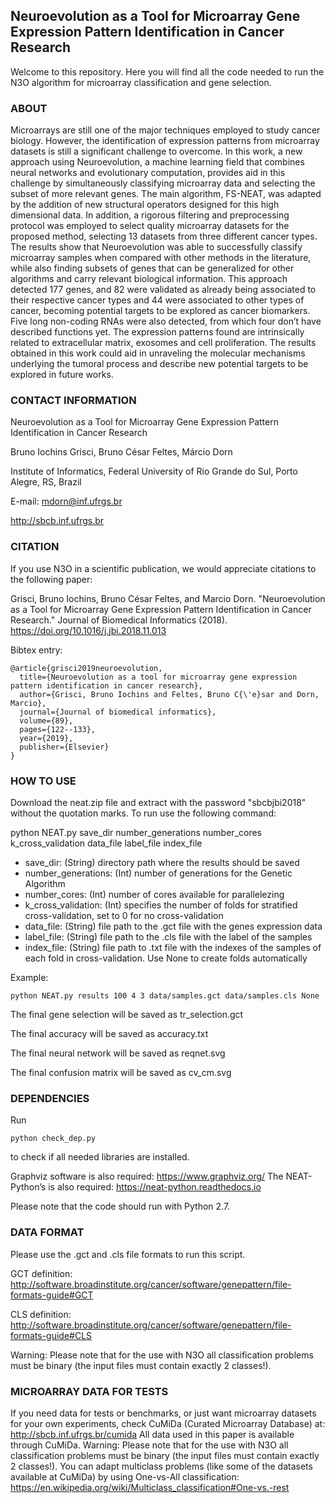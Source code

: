 ## Neuroevolution as a Tool for Microarray Gene Expression Pattern Identification in Cancer Research

Welcome to this repository. Here you will find all the code needed to run the N3O algorithm for microarray classification and gene selection.

### ABOUT

Microarrays are still one of the major techniques employed to study cancer biology. However, the identification of expression patterns from microarray datasets is still a significant challenge to overcome. In this work, a new approach using Neuroevolution, a machine learning field that combines neural networks and evolutionary computation, provides aid in this challenge by simultaneously classifying microarray data and selecting the subset of more relevant genes. The main algorithm, FS-NEAT, was adapted by the addition of new structural operators designed for this high dimensional data. In addition, a rigorous filtering and preprocessing protocol was employed to select quality microarray datasets for the proposed method, selecting 13 datasets from three different cancer types. The results show that Neuroevolution was able to successfully classify microarray samples when compared with other methods in the literature, while also finding subsets of genes that can be generalized for other algorithms and carry relevant biological information. This approach detected 177 genes, and 82 were validated as already being associated to their respective cancer types and 44 were associated to other types of cancer, becoming potential targets to be explored as cancer biomarkers. Five long non-coding RNAs were also detected, from which four don’t have described functions yet. The expression patterns found are intrinsically related to extracellular matrix, exosomes and cell proliferation. The results obtained in this work could aid in unraveling the molecular mechanisms underlying the tumoral process and describe new potential targets to be explored in future works.

### CONTACT INFORMATION

Neuroevolution as a Tool for Microarray Gene Expression Pattern Identification in Cancer Research

Bruno Iochins Grisci, Bruno César Feltes, Márcio Dorn

Institute of Informatics, Federal University of Rio Grande do Sul, Porto Alegre, RS, Brazil

E-mail: mdorn@inf.ufrgs.br

http://sbcb.inf.ufrgs.br

### CITATION

If you use N3O in a scientific publication, we would appreciate citations to the following paper:

Grisci, Bruno Iochins, Bruno César Feltes, and Marcio Dorn. "Neuroevolution as a Tool for Microarray Gene Expression Pattern Identification in Cancer Research." Journal of Biomedical Informatics (2018).
https://doi.org/10.1016/j.jbi.2018.11.013

Bibtex entry:

```
@article{grisci2019neuroevolution,
  title={Neuroevolution as a tool for microarray gene expression pattern identification in cancer research},
  author={Grisci, Bruno Iochins and Feltes, Bruno C{\'e}sar and Dorn, Marcio},
  journal={Journal of biomedical informatics},
  volume={89},
  pages={122--133},
  year={2019},
  publisher={Elsevier}
}
```

### HOW TO USE

Download the neat.zip file and extract with the password "sbcbjbi2018" without the quotation marks. To run use the following command:

python NEAT.py save_dir number_generations number_cores k_cross_validation data_file label_file index_file

- save_dir: (String) directory path where the results should be saved
- number_generations: (Int) number of generations for the Genetic Algorithm
- number_cores: (Int) number of cores available for parallelezing
- k_cross_validation: (Int) specifies the number of folds for stratified cross-validation, set to 0 for no cross-validation
- data_file: (String) file path to the .gct file with the genes expression data
- label_file: (String) file path to the .cls file with the label of the samples
- index_file: (String) file path to .txt file with the indexes of the samples of each fold in cross-validation. Use None to create folds automatically

Example: 
```
python NEAT.py results 100 4 3 data/samples.gct data/samples.cls None
```

The final gene selection will be saved as tr_selection.gct

The final accuracy will be saved as accuracy.txt

The final neural network will be saved as reqnet.svg

The final confusion matrix will be saved as cv_cm.svg

### DEPENDENCIES

Run 
```
python check_dep.py 
```
to check if all needed libraries are installed.

Graphviz software is also required: https://www.graphviz.org/
The NEAT-Python’s is also required: https://neat-python.readthedocs.io

Please note that the code should run with Python 2.7.

### DATA FORMAT

Please use the .gct and .cls file formats to run this script.

GCT definition: http://software.broadinstitute.org/cancer/software/genepattern/file-formats-guide#GCT

CLS definition: http://software.broadinstitute.org/cancer/software/genepattern/file-formats-guide#CLS

Warning: Please note that for the use with N3O all classification problems must be binary (the input files must contain exactly 2 classes!).

### MICROARRAY DATA FOR TESTS

If you need data for tests or benchmarks, or just want microarray datasets for your own experiments, check CuMiDa (Curated Microarray Database) at: http://sbcb.inf.ufrgs.br/cumida
All data used in this paper is available through CuMiDa.
Warning: Please note that for the use with N3O all classification problems must be binary (the input files must contain exactly 2 classes!). You can adapt multiclass problems (like some of the datasets available at CuMiDa) by using One-vs-All classification: https://en.wikipedia.org/wiki/Multiclass_classification#One-vs.-rest
